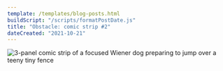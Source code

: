 ```yaml
---
template: /templates/blog-posts.html
buildScript: "/scripts/formatPostDate.js"
title: "Obstacle: comic strip #2"
dateCreated: "2021-10-21"
---
```


![3-panel comic strip of a focused Wiener dog preparing to jump over a teeny tiny fence](/images/20211021-obstacle.webp)
